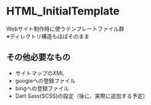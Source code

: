 # HTML_InitialTemplate

Webサイト制作時に使うテンプレートファイル群 \
※ディレクトリ構造もほぼそのまま

## その他必要なもの
- サイトマップのXML
- googleへの登録ファイル
- bingへの登録ファイル
- Dart Sass(SCSS)の設定（後に、実際に追加する予定）
